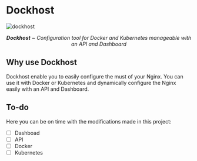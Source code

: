 # Dockhost 

![dockhost](https://user-images.githubusercontent.com/73474137/208237002-6f52b598-29dc-4676-a918-1cf5e6a9d14d.png)

<p align=center><i><b>Dockhost</b> ~ Configuration tool for Docker and Kubernetes manageable with an API and Dashboard</i></p>

## Why use Dockhost

Dockhost enable you to easily configure the must of your Nginx. You can use it with Docker or Kubernetes and dynamically configure the Nginx easily with an API and Dashboard.

## To-do 

Here you can be on time with the modifications made in this project:

- [ ] Dashboad
- [ ] API
- [ ] Docker
- [ ] Kubernetes

